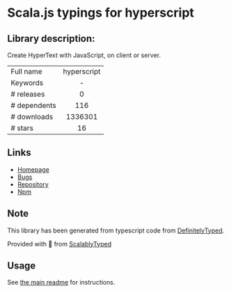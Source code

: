 
# Scala.js typings for hyperscript


## Library description:
Create HyperText with JavaScript, on client or server.

|                    |                 |
| ------------------ | :-------------: |
| Full name          | hyperscript |
| Keywords           | - |
| # releases         | 0 |
| # dependents       | 116 |
| # downloads        | 1336301 |
| # stars            | 16 |

## Links
- [Homepage](https://github.com/dominictarr/hyperscript)
- [Bugs](https://github.com/dominictarr/hyperscript/issues)
- [Repository](https://github.com/dominictarr/hyperscript)
- [Npm](https://www.npmjs.com/package/hyperscript)
    


## Note
This library has been generated from typescript code from [DefinitelyTyped](https://definitelytyped.org).

Provided with :purple_heart: from [ScalablyTyped](https://github.com/oyvindberg/ScalablyTyped)

## Usage
See [the main readme](../../readme.md) for instructions.


